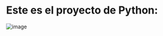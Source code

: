 # Este es el proyecto de Python:

![image](https://user-images.githubusercontent.com/93608793/177869209-b514952a-2d32-4001-8b69-10f64b584b4e.png)
